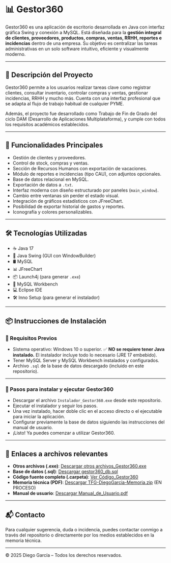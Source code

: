 # 📊 Gestor360

Gestor360 es una aplicación de escritorio desarrollada en Java con interfaz gráfica Swing y conexión a MySQL. Está diseñada para la **gestión integral de clientes, proveedores, productos, compras, ventas, RRHH, reportes e incidencias** dentro de una empresa. Su objetivo es centralizar las tareas administrativas en un solo software intuitivo, eficiente y visualmente moderno.

---

## 📌 Descripción del Proyecto

Gestor360 permite a los usuarios realizar tareas clave como registrar clientes, consultar inventario, controlar compras y ventas, gestionar incidencias, RRHH y mucho más. Cuenta con una interfaz profesional que se adapta al flujo de trabajo habitual de cualquier PYME.

Además, el proyecto fue desarrollado como Trabajo de Fin de Grado del ciclo DAM (Desarrollo de Aplicaciones Multiplataforma), y cumple con todos los requisitos académicos establecidos.

---

## 🚀 Funcionalidades Principales

- Gestión de clientes y proveedores.
- Control de stock, compras y ventas.
- Sección de Recursos Humanos con exportación de vacaciones.
- Módulo de reportes e incidencias (tipo CAU), con adjuntos opcionales.
- Base de datos relacional en MySQL.
- Exportación de datos a `.txt`.
- Interfaz moderna con diseño estructurado por paneles (`main_window`).
- Cambio entre ventanas sin perder el estado visual.
- Integración de gráficos estadísticos con JFreeChart.
- Posibilidad de exportar historial de gastos y reportes.
- Iconografía y colores personalizables.

---

## 🛠️ Tecnologías Utilizadas

- ☕ Java 17
- 🎨 Java Swing (GUI con WindowBuilder)
- 🛢️ MySQL
- 📊 JFreeChart
- 📦 Launch4j (para generar `.exe`)
- 🐘 MySQL Workbench
- 💻 Eclipse IDE
- 🛠️ Inno Setup (para generar el instalador)

---

## 📦 Instrucciones de Instalación

### 🔹 Requisitos Previos

- Sistema operativo: Windows 10 o superior.
✅ **NO se requiere tener Java instalado.** El instalador incluye todo lo necesario (JRE 17 embebido).
- Tener MySQL Server y MySQL Workbench instalados y configurados.
- Archivo `.sql` de la base de datos descargado (incluido en este repositorio).

---

### 🔸 Pasos para instalar y ejecutar Gestor360

- Descargar el archivo `Instalador_Gestor360.exe` desde este repositorio.
- Ejecutar el instalador y seguir los pasos.
- Una vez instalado, hacer doble clic en el acceso directo o el ejecutable para iniciar la aplicación.
- Configurar previamente la base de datos siguiendo las instrucciones del manual de usuario.
- ¡Listo! Ya puedes comenzar a utilizar Gestor360.


---

## 📁 Enlaces a archivos relevantes

- **Otros archivos (.exe)**: [Descargar otros archivos_Gestor360.exe](https://github.com/DemoNonStop/Gestor360_Archivos/tree/main/Gestor360-Instalable)
- **Base de datos (.sql)**: [Descargar gestor360_db.sql](https://github.com/DemoNonStop/Gestor360_Archivos/blob/main/gestor360_db.sql)
- **Código fuente completo (.carpeta)**: [Ver Código_Gestor360](https://github.com/DemoNonStop/Gestor360_Archivos/tree/main/Codigo_Fuente_Gestor360)
- **Memoria técnica (PDF)**: [Descargar TFG-DiegoGarcia-Memoria.zip]() (EN PROCESO)
- **Manual de usuario**: [Descargar Manual_de_Usuario.pdf](https://github.com/DemoNonStop/Gestor360_Archivos/blob/main/Manual_de_Usuario.pdf)

---

## 📬 Contacto

Para cualquier sugerencia, duda o incidencia, puedes contactar conmigo a través del repositorio o directamente por los medios establecidos en la memoria técnica.

---

© 2025 Diego García – Todos los derechos reservados.
